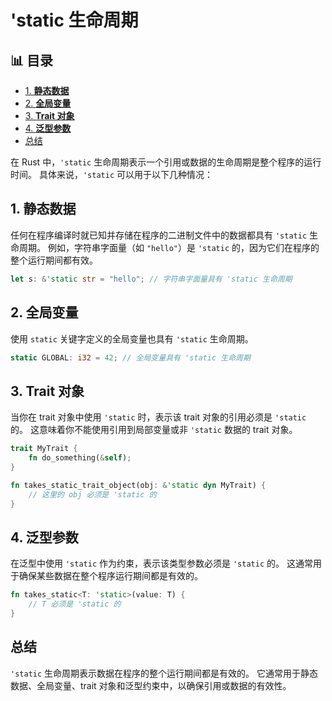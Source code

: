 ﻿# 'static 生命周期


## 📊 目录

- [1. **静态数据**](#1-静态数据)
- [2. **全局变量**](#2-全局变量)
- [3. **Trait 对象**](#3-trait-对象)
- [4. **泛型参数**](#4-泛型参数)
- [总结](#总结)


在 Rust 中，`'static` 生命周期表示一个引用或数据的生命周期是整个程序的运行时间。
具体来说，`'static` 可以用于以下几种情况：

## 1. **静态数据**

任何在程序编译时就已知并存储在程序的二进制文件中的数据都具有 `'static` 生命周期。
例如，字符串字面量（如 `"hello"`）是 `'static` 的，因为它们在程序的整个运行期间都有效。

```rust
let s: &'static str = "hello"; // 字符串字面量具有 'static 生命周期
```

## 2. **全局变量**

使用 `static` 关键字定义的全局变量也具有 `'static` 生命周期。

```rust
static GLOBAL: i32 = 42; // 全局变量具有 'static 生命周期
```

## 3. **Trait 对象**

当你在 trait 对象中使用 `'static` 时，表示该 trait 对象的引用必须是 `'static` 的。
这意味着你不能使用引用到局部变量或非 `'static` 数据的 trait 对象。

```rust
trait MyTrait {
    fn do_something(&self);
}

fn takes_static_trait_object(obj: &'static dyn MyTrait) {
    // 这里的 obj 必须是 'static 的
}
```

## 4. **泛型参数**

在泛型中使用 `'static` 作为约束，表示该类型参数必须是 `'static` 的。
这通常用于确保某些数据在整个程序运行期间都是有效的。

```rust
fn takes_static<T: 'static>(value: T) {
    // T 必须是 'static 的
}
```

## 总结

`'static` 生命周期表示数据在程序的整个运行期间都是有效的。
它通常用于静态数据、全局变量、trait 对象和泛型约束中，以确保引用或数据的有效性。
